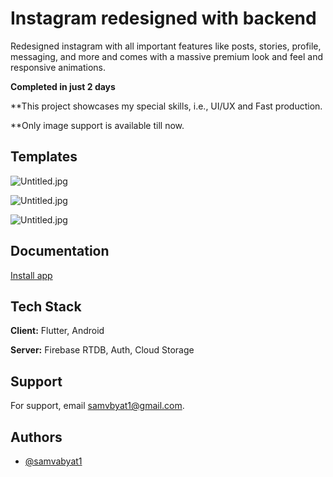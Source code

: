 
# Instagram redesigned with backend

Redesigned instagram with all important features like posts, stories, profile, messaging, and more and comes with a massive premium look and feel and responsive animations. 

**Completed in just 2 days**

**This project showcases my special skills, i.e., UI/UX and Fast production. 

**Only image support is available till now. 

## Templates

![Untitled.jpg](https://i.postimg.cc/524mn5jt/Untitled.jpg)

![Untitled.jpg](https://i.postimg.cc/BZrGRbGD/Untitled1.jpg)

![Untitled.jpg](https://i.postimg.cc/DyRRYyRD/Untitled2.jpg)


## Documentation

[Install app](https://mega.nz/folder/8UYHWaDL#bac2jfIjZ2-Vzfrs0uQwAQ)


## Tech Stack

**Client:** Flutter, Android

**Server:** Firebase RTDB, Auth, Cloud Storage


## Support

For support, email samvbyat1@gmail.com.


## Authors

- [@samvabyat1](https://github.com/samvabyat1)

